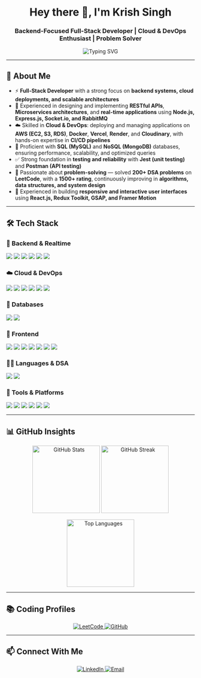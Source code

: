 <h1 align="center">Hey there 👋, I'm Krish Singh</h1>
<h3 align="center">Backend-Focused Full-Stack Developer | Cloud & DevOps Enthusiast | Problem Solver</h3>

<p align="center">
  <img 
    src="https://readme-typing-svg.demolab.com?font=Fira+Code&weight=500&size=22&pause=1000&color=00F5FF&center=true&vCenter=true&width=950&lines=Designing+Scalable+Backend+Systems+%26+APIs;Building+Microservices+%7C+Real-Time+Apps+%7C+Event-Driven+Architectures;Cloud+Deployments:+AWS+%7C+Docker+%7C+CI%2FCD;Databases:+MongoDB+%7C+MySQL;Problem+Solver+%7C+200%2B+LeetCode+Questions+%7C+1500%2B+Rating;Clean+Code+%7C+Reliable+%7C+Maintainable+Software" 
    alt="Typing SVG" 
  />
</p>



---

## 🚀 About Me  

- ⚡ **Full-Stack Developer** with a strong focus on **backend systems, cloud deployments, and scalable architectures**  
- 🔗 Experienced in designing and implementing **RESTful APIs**, **Microservices architectures**, and **real-time applications** using **Node.js, Express.js, Socket.io, and RabbitMQ**  
- ☁️ Skilled in **Cloud & DevOps**: deploying and managing applications on **AWS (EC2, S3, RDS)**, **Docker**, **Vercel**, **Render**, and **Cloudinary**, with hands-on expertise in **CI/CD pipelines**  
- 💾 Proficient with **SQL (MySQL)** and **NoSQL (MongoDB)** databases, ensuring performance, scalability, and optimized queries  
- ✅ Strong foundation in **testing and reliability** with **Jest (unit testing)** and **Postman (API testing)**  
- 🧠 Passionate about **problem-solving** — solved **200+ DSA problems** on **LeetCode**, with a **1500+ rating**, continuously improving in **algorithms, data structures, and system design**  
- 🎨 Experienced in building **responsive and interactive user interfaces** using **React.js, Redux Toolkit, GSAP, and Framer Motion**  


---

## 🛠️ Tech Stack  

### 🔗 Backend & Realtime  
<p>
  <img src="https://img.shields.io/badge/Node.js-339933?style=for-the-badge&logo=nodedotjs&logoColor=white"/>
  <img src="https://img.shields.io/badge/Express.js-000000?style=for-the-badge&logo=express&logoColor=white"/>
  <img src="https://img.shields.io/badge/Socket.io-010101?style=for-the-badge&logo=socket.io&logoColor=white"/>
  <img src="https://img.shields.io/badge/RabbitMQ-FF6600?style=for-the-badge&logo=rabbitmq&logoColor=white"/>
  <img src="https://img.shields.io/badge/REST%20APIs-02569B?style=for-the-badge&logo=fastapi&logoColor=white"/>
  <img src="https://img.shields.io/badge/Microservices-2496ED?style=for-the-badge&logo=docker&logoColor=white"/>
</p>

### ☁️ Cloud & DevOps  
<p>
  <img src="https://img.shields.io/badge/AWS-232F3E?style=for-the-badge&logo=amazonaws&logoColor=white"/>
  <img src="https://img.shields.io/badge/Docker-2496ED?style=for-the-badge&logo=docker&logoColor=white"/>
  <img src="https://img.shields.io/badge/Vercel-000000?style=for-the-badge&logo=vercel&logoColor=white"/>
  <img src="https://img.shields.io/badge/Render-46E3B7?style=for-the-badge&logo=render&logoColor=black"/>
  <img src="https://img.shields.io/badge/Cloudinary-3448C5?style=for-the-badge&logo=cloudinary&logoColor=white"/>
  <img src="https://img.shields.io/badge/CI/CD-2088FF?style=for-the-badge&logo=githubactions&logoColor=white"/>
</p>

### 💾 Databases  
<p>
  <img src="https://img.shields.io/badge/MongoDB-47A248?style=for-the-badge&logo=mongodb&logoColor=white"/>
  <img src="https://img.shields.io/badge/MySQL-4479A1?style=for-the-badge&logo=mysql&logoColor=white"/>
</p>

### 🎨 Frontend  
<p>
  <img src="https://img.shields.io/badge/React.js-61DAFB?style=for-the-badge&logo=react&logoColor=black"/>
  <img src="https://img.shields.io/badge/Redux%20Toolkit-764ABC?style=for-the-badge&logo=redux&logoColor=white"/>
  <img src="https://img.shields.io/badge/TailwindCSS-06B6D4?style=for-the-badge&logo=tailwindcss&logoColor=white"/>
  <img src="https://img.shields.io/badge/GSAP-88CE02?style=for-the-badge&logo=greensock&logoColor=white"/>
  <img src="https://img.shields.io/badge/Framer%20Motion-0055FF?style=for-the-badge&logo=framer&logoColor=white"/>
  <img src="https://img.shields.io/badge/HTML5-E34F26?style=for-the-badge&logo=html5&logoColor=white"/>
  <img src="https://img.shields.io/badge/CSS3-1572B6?style=for-the-badge&logo=css3&logoColor=white"/>
</p>

### 🧑‍💻 Languages & DSA  
<p>
  <img src="https://img.shields.io/badge/JavaScript-F7DF1E?style=for-the-badge&logo=javascript&logoColor=black"/>
  <img src="https://img.shields.io/badge/Java-007396?style=for-the-badge&logo=java&logoColor=white"/>
</p>

### 🧰 Tools & Platforms  
<p>
  <img src="https://img.shields.io/badge/VS%20Code-007ACC?style=for-the-badge&logo=visual-studio-code&logoColor=white"/>
  <img src="https://img.shields.io/badge/Git-F05032?style=for-the-badge&logo=git&logoColor=white"/>
  <img src="https://img.shields.io/badge/GitHub-181717?style=for-the-badge&logo=github&logoColor=white"/>
  <img src="https://img.shields.io/badge/Git%20Bash-4EAA25?style=for-the-badge&logo=gnubash&logoColor=white"/>
  <img src="https://img.shields.io/badge/Postman-FF6C37?style=for-the-badge&logo=postman&logoColor=white"/>
  <img src="https://img.shields.io/badge/Figma-F24E1E?style=for-the-badge&logo=figma&logoColor=white"/>
</p>

---

## 📊 GitHub Insights  

<p align="center">
  <img src="https://github-readme-stats.vercel.app/api?username=kakusingh120&show_icons=true&theme=tokyonight&hide_border=true&count_private=true" alt="GitHub Stats" height="180px"/>
  <img src="https://streak-stats.demolab.com?user=kakusingh120&theme=tokyonight&hide_border=true" alt="GitHub Streak" height="180px"/>
</p>

<p align="center">
  <img src="https://github-readme-stats.vercel.app/api/top-langs/?username=kakusingh120&layout=compact&theme=tokyonight&hide_border=true" alt="Top Languages" height="180px"/>
</p>

---

## 📚 Coding Profiles  

<p align="center">
  <a href="https://leetcode.com/u/krishsingh123/" target="_blank">
    <img src="https://img.shields.io/badge/LeetCode-FFA116?style=for-the-badge&logo=leetcode&logoColor=black" alt="LeetCode"/>
  </a>
  <a href="https://github.com/kakusingh120" target="_blank">
    <img src="https://img.shields.io/badge/GitHub-181717?style=for-the-badge&logo=github&logoColor=white" alt="GitHub"/>
  </a>
</p>

---

## 📫 Connect With Me  

<p align="center">
  <a href="https://www.linkedin.com/in/krish-singh-9023b12a8/" target="_blank">
    <img src="https://img.shields.io/badge/LinkedIn-0A66C2?style=for-the-badge&logo=linkedin&logoColor=white" alt="LinkedIn"/>
  </a>
  <a href="mailto:krishsingh.work@gmail.com" target="_blank">
    <img src="https://img.shields.io/badge/Email-D14836?style=for-the-badge&logo=gmail&logoColor=white" alt="Email"/>
  </a>
</p>
